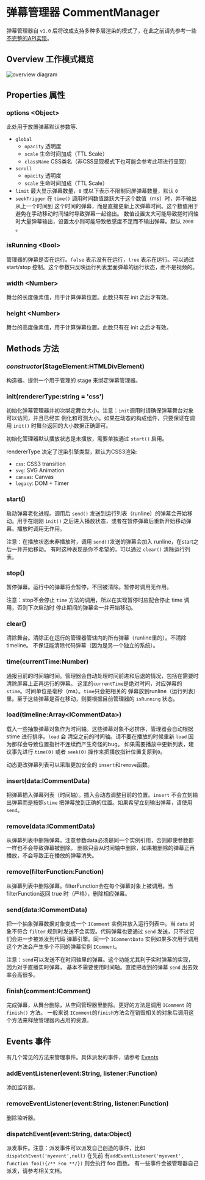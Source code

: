 # 弹幕管理器 CommentManager
弹幕管理器自 `v1.0` 后将改成支持多种多层渲染的模式了，在此之前请先参考一些
[不完整的API实现](CommentCoreLibraryAPI.md)。

## Overview 工作模式概览
![overview diagram](https://github.com/jabbany/CommentCoreLibrary/blob/master/docs/diagrams/CommentManager.png?raw=true)

## Properties 属性

### options &lt;Object&gt;
此处用于放置弹幕默认参数等.

* `global`
  * `opacity` 透明度
  * `scale` 生命时间加成（TTL Scale）
  * `className` CSS类名（非CSS呈现模式下也可能会参考此项进行呈现）
* `scroll`
  * `opacity` 透明度
  * `scale` 生命时间加成（TTL Scale）
* `limit` 最大显示弹幕数量，`0` 或以下表示不限制同屏弹幕数量，默认 `0`
* `seekTrigger` 在 `time()` 调用时间数值跳跃大于这个数值（ms）时，并不输出从上一个时间到
这个时间的弹幕，而是直接更新上次弹幕时间。这个数值用于避免在手动移动时间轴时导致弹幕一起输出。
数值设置太大可能导致搓时间轴时大量弹幕输出，设置太小则可能导致敏感度不足而不输出弹幕。默认
`2000` 。

### isRunning &lt;Bool&gt;
管理器的弹幕是否在运行。`false` 表示没有在运行，`true` 表示在运行。可以通过 start/stop
控制。这个参数只反映运行列表里面弹幕的运行状态，而不是视频的。

### width &lt;Number&gt;
舞台的长度像素值，用于计算弹幕位置。此数只有在 init 之后才有效。

### height &lt;Number&gt;
舞台的高度像素值，用于计算弹幕位置。此数只有在 init 之后才有效。

## Methods 方法

### *constructor*(StageElement:HTMLDivElement)
构造器。提供一个用于管理的 stage 来绑定弹幕管理器。

### init(rendererType:string = 'css')
初始化弹幕管理器并初次绑定舞台大小。注意：`init`调用时请确保弹幕舞台对象可以访问，并且已经实
例化和可测大小。如果在动态的构成组件，只要保证在调用 `init()` 时舞台返回的大小数据正确即可。

初始化管理器默认播放状态是未播放，需要单独通过 `start()` 启用。

rendererType 决定了渲染引擎类型，默认为CSS3渲染:
- `css`: CSS3 transition
- `svg`: SVG Animation
- `canvas`: Canvas
- `legacy`: DOM + Timer

### start()
启动弹幕老化进程。调用后 `send()` 发送到运行列表（runline）的弹幕会开始移动。用于在刚刚
`init()` 之后进入播放状态，或者在暂停弹幕后重新开始移动弹幕。播放时调用无作用。

注意：在播放状态未非播放时，调用 `send()`发送的弹幕会加入 runline，在start之后一并开始移动。
有时这种表现是你不希望的，可以通过 `clear()` 清除运行列表。

### stop()
暂停弹幕。运行中的弹幕将会暂停，不回被清除。暂停时调用无作用。

注意：stop不会停止 `time` 方法的调用，所以在实现暂停时应配合停止 time 调用，否则下次启动时
停止期间的弹幕会一并开始移动。

### clear()
清除舞台。清除正在运行的管理器管辖内的所有弹幕（runline里的）。不清除 timeline。
不保证能清除代码弹幕（因为是另一个独立的系统）。

### time(currentTime:Number)
通报目前的时间轴时间。管理器会自动处理时间前进和后退的情况，包括在需要时清除屏幕上正再运行的弹幕。
这里的`currentTime`是绝对时间，对应弹幕的 `stime`。时间单位是毫秒（ms）。`time`只会把相关的
弹幕放到runline（运行列表）里。至于这些弹幕是否在移动，则要根据目前管理器的 `isRunning` 状态。

### load(timeline:Array&lt;ICommentData&gt;)
载入一些抽象弹幕对象作为时间轴。这些弹幕对象不必排序，管理器会自动根据 stime 进行排序。`load` 会
清空之前的时间轴。请不要在播放的时候重新 `load` 因为那样会导致位置指针不连续而产生奇怪的bug。
如果需要播放中更新列表，建议事先进行 `time(0)` 或者 `seek(0)` 操作来把播放指针位置复原到`0`。

动态更改弹幕列表可以采取更加安全的 `insert`和`remove`函数。

### insert(data:ICommentData)
把弹幕插入弹幕列表（时间轴）。插入会动态调整目前的位置。`insert` 不会立刻输出弹幕而是按照`stime`
把弹幕放到正确的位置。如果希望立刻输出弹幕，请使用`send`。

### remove(data:ICommentData)
从弹幕列表中删除弹幕。注意参数data必须是同一个实例引用，否则即使参数都一样也不会导致弹幕被删除。
删除只会从时间轴中删除，如果被删除的弹幕正再播放，不会导致正在播放的弹幕消失。

### remove(filterFunction:Function)
从弹幕列表中删除弹幕。filterFunction会在每个弹幕对象上被调用。当filterFunction返回 true
时（严格），删除相应弹幕。

### send(data:ICommentData)
把一个抽象弹幕数据对象变成一个 `IComment` 实例并放入运行列表中。当 `data` 对象不符合
`filter` 规则时发送不会实现。代码弹幕也要通过 `send` 发送，只不过它们会进一步被派发到代码
弹幕引擎。同一个 `ICommentData` 实例如果多次用于调用这个方法会产生多个不同的弹幕实例
`IComment`。

注意：`send`可以发送不在时间轴里的弹幕。这个功能尤其利于实时弹幕的实现，因为对于直播实时弹幕，
基本不需要使用时间轴。直接把收到的弹幕 `send` 出去效率会高很多。

### finish(comment:IComment)
完成弹幕，从舞台删除，从空间管理器里删除。更好的方法是调用 `IComment` 的 `finish()` 方法。
一般来说 `IComment`的`finish`方法会在销毁相关的对象后调用这个方法来释放管理器内占用的资源。

## Events 事件
有几个常见的方法来管理事件。具体派发的事件，请参考 [Events](Events.md)

### addEventListener(event:String, listener:Function)
添加监听器。

### removeEventListener(event:String, listener:Function)
删除监听器。

### dispatchEvent(event:String, data:Object)
派发事件。注意：派发事件可以派发自己创造的事件，比如 `dispatchEvent('myevent',null)` 在先前
有`addEventListener('myevent', function foo(){/** Foo **/})` 则会执行 foo 函数。
有一些事件会被管理器自己派发，请参考相关文档。
